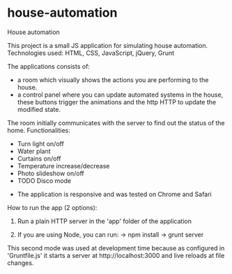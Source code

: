 # house-automation
House automation

This project is a small JS application for simulating house automation.
Technologies used: HTML, CSS, JavaScript, jQuery, Grunt

The applications consists of:
 - a room which visually shows the actions you are performing to the house.
 - a control panel where you can update automated systems in the house, these buttons trigger the animations and the http HTTP to update the modified state.

 The room initially communicates with the server to find out the status of the home.
 Functionalities:
 - Turn light on/off
 - Water plant
 - Curtains on/off
 - Temperature increase/decrease
 - Photo slideshow on/off
 - TODO Disco mode

 * The application is responsive and was tested on Chrome and Safari

 How to run the app (2 options):

 1. Run a plain HTTP server in the 'app' folder of the application

 2. If you are using Node, you can run:
 -> npm install
 -> grunt server

 This second mode was used at development time because as configured in 'Gruntfile.js' it starts a server at http://localhost:3000 and live reloads at file changes.
